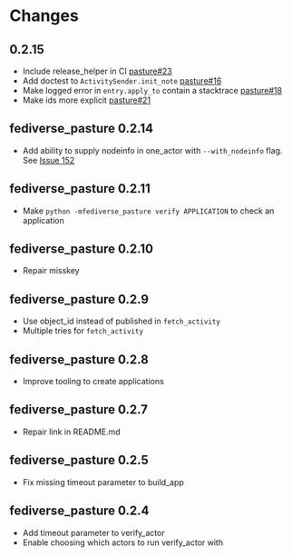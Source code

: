 <!--
SPDX-FileCopyrightText: 2024 Helge

SPDX-License-Identifier: MIT
-->

# Changes

## 0.2.15

- Include release_helper in CI [pasture#23](https://codeberg.org/funfedidev/python_fediverse_pasture/issues/23)
- Add doctest to `ActivitySender.init_note` [pasture#16](https://codeberg.org/funfedidev/python_fediverse_pasture/issues/16)
- Make logged error in `entry.apply_to` contain a stacktrace [pasture#18](https://codeberg.org/funfedidev/python_fediverse_pasture/issues/18)
- Make ids more explicit [pasture#21](https://codeberg.org/funfedidev/python_fediverse_pasture/issues/21)

## fediverse_pasture 0.2.14

- Add ability to supply nodeinfo in one_actor with `--with_nodeinfo` flag. See [Issue 152](https://codeberg.org/helge/funfedidev/issues/152)

## fediverse_pasture 0.2.11

- Make `python -mfediverse_pasture verify APPLICATION` to check an application

## fediverse_pasture 0.2.10

- Repair misskey

## fediverse_pasture 0.2.9

- Use object_id instead of published in `fetch_activity`
- Multiple tries for `fetch_activity`

## fediverse_pasture 0.2.8

- Improve tooling to create applications

## fediverse_pasture 0.2.7

- Repair link in README.md

## fediverse_pasture 0.2.5

- Fix missing timeout parameter to build_app

## fediverse_pasture 0.2.4

- Add timeout parameter to verify_actor
- Enable choosing which actors to run verify_actor with

